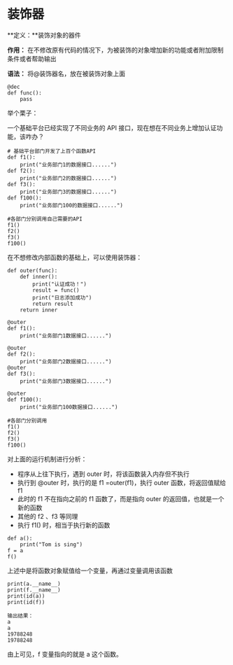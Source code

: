 # 装饰器

**定义：**装饰对象的器件

**作用：** 在不修改原有代码的情况下，为被装饰的对象增加新的功能或者附加限制条件或者帮助输出 

**语法：** 将@装饰器名，放在被装饰对象上面 

```
@dec
def func():
    pass
```

举个栗子：

一个基础平台已经实现了不同业务的 API 接口，现在想在不同业务上增加认证功能，该咋办？

```
# 基础平台部门开发了上百个函数API
def f1():
    print("业务部门1的数据接口......")
def f2():
    print("业务部门2的数据接口......")
def f3():
    print("业务部门3的数据接口......")
def f100():
    print("业务部门100的数据接口......")

#各部门分别调用自己需要的API
f1()
f2()
f3()
f100()
```

在不想修改内部函数的基础上，可以使用装饰器：

```
def outer(func):
    def inner():
        print("认证成功！")
        result = func()
        print("日志添加成功")
        return result
    return inner

@outer
def f1():
    print("业务部门1数据接口......")

@outer
def f2():
    print("业务部门2数据接口......")
@outer
def f3():
    print("业务部门3数据接口......")

@outer
def f100():
    print("业务部门100数据接口......")

#各部门分别调用
f1()
f2()
f3()
f100()
```

对上面的运行机制进行分析：

+ 程序从上往下执行，遇到 outer 时，将该函数装入内存但不执行
+ 执行到 @outer 时，执行的是 f1 =outer(f1)，执行 outer 函数，将返回值赋给 f1 
+ 此时的 f1 不在指向之前的 f1 函数了，而是指向 outer 的返回值，也就是一个新的函数
+ 其他的 f2 、f3 等同理
+ 执行 f1() 时，相当于执行新的函数

```pyt
def a():
	print("Tom is sing")	
f = a
f()
```

上述中是将函数对象赋值给一个变量，再通过变量调用该函数

```pyt
print(a.__name__)
print(f.__name__)  
print(id(a))
print(id(f))

输出结果：
a
a
19788248
19788248
```

由上可见，f 变量指向的就是 a 这个函数。





